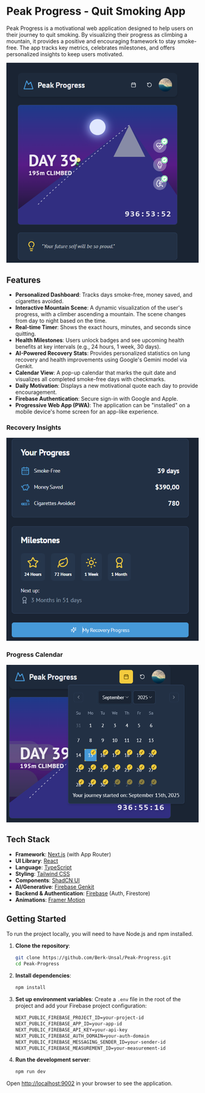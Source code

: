 # Peak Progress - Quit Smoking App

Peak Progress is a motivational web application designed to help users on their journey to quit smoking. By visualizing their progress as climbing a mountain, it provides a positive and encouraging framework to stay smoke-free. The app tracks key metrics, celebrates milestones, and offers personalized insights to keep users motivated.

![Dashboard Screenshot](https://raw.githubusercontent.com/Berk-Unsal/Peak-Progress/main/assets/Peak-Progress-Dashboard.png)

## Features

- **Personalized Dashboard**: Tracks days smoke-free, money saved, and cigarettes avoided.
- **Interactive Mountain Scene**: A dynamic visualization of the user's progress, with a climber ascending a mountain. The scene changes from day to night based on the time.
- **Real-time Timer**: Shows the exact hours, minutes, and seconds since quitting.
- **Health Milestones**: Users unlock badges and see upcoming health benefits at key intervals (e.g., 24 hours, 1 week, 30 days).
- **AI-Powered Recovery Stats**: Provides personalized statistics on lung recovery and health improvements using Google's Gemini model via Genkit.
- **Calendar View**: A pop-up calendar that marks the quit date and visualizes all completed smoke-free days with checkmarks.
- **Daily Motivation**: Displays a new motivational quote each day to provide encouragement.
- **Firebase Authentication**: Secure sign-in with Google and Apple.
- **Progressive Web App (PWA)**: The application can be "installed" on a mobile device's home screen for an app-like experience.

### Recovery Insights
![Recovery Screenshot](https://raw.githubusercontent.com/Berk-Unsal/Peak-Progress/main/assets/Peak-Your-Recovery-Progress.png)

### Progress Calendar
![Calendar Screenshot](https://raw.githubusercontent.com/Berk-Unsal/Peak-Progress/main/assets/Peak-Calendar.png)


## Tech Stack

- **Framework**: [Next.js](https://nextjs.org/) (with App Router)
- **UI Library**: [React](https://react.dev/)
- **Language**: [TypeScript](https://www.typescriptlang.org/)
- **Styling**: [Tailwind CSS](https://tailwindcss.com/)
- **Components**: [ShadCN UI](https://ui.shadcn.com/)
- **AI/Generative**: [Firebase Genkit](https://firebase.google.com/docs/genkit)
- **Backend & Authentication**: [Firebase](https://firebase.google.com/) (Auth, Firestore)
- **Animations**: [Framer Motion](https://www.framer.com/motion/)

## Getting Started

To run the project locally, you will need to have Node.js and npm installed.

1.  **Clone the repository**:
    ```bash
    git clone https://github.com/Berk-Unsal/Peak-Progress.git
    cd Peak-Progress
    ```

2.  **Install dependencies**:
    ```bash
    npm install
    ```

3.  **Set up environment variables**:
    Create a `.env` file in the root of the project and add your Firebase project configuration:
    ```
    NEXT_PUBLIC_FIREBASE_PROJECT_ID=your-project-id
    NEXT_PUBLIC_FIREBASE_APP_ID=your-app-id
    NEXT_PUBLIC_FIREBASE_API_KEY=your-api-key
    NEXT_PUBLIC_FIREBASE_AUTH_DOMAIN=your-auth-domain
    NEXT_PUBLIC_FIREBASE_MESSAGING_SENDER_ID=your-sender-id
    NEXT_PUBLIC_FIREBASE_MEASUREMENT_ID=your-measurement-id
    ```

4.  **Run the development server**:
    ```bash
    npm run dev
    ```

Open [http://localhost:9002](http://localhost:9002) in your browser to see the application.
